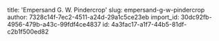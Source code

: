 title: 'Empersand G. W. Pindercrop'
slug: empersand-g-w-pindercrop
author: 7328c14f-7ec2-4511-a24d-29a1c5ce23eb
import_id: 30dc92fb-4956-479b-a43c-99fdf4ce4837
id: 4a3fac17-a1f7-44b5-81df-c2b1f500ed82
